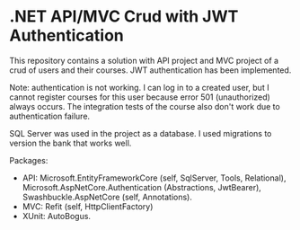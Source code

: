 # .NET API/MVC Crud with JWT Authentication

This repository contains a solution with API project and MVC project of a crud of users and their courses. JWT authentication has been implemented.

Note: authentication is not working. I can log in to a created user, but I cannot register courses for this user because error 501 (unauthorized) always occurs. The integration tests of the course also don't work due to authentication failure.

SQL Server was used in the project as a database. I used migrations to version the bank that works well.

Packages: 
- API: Microsoft.EntityFrameworkCore (self, SqlServer, Tools, Relational), Microsoft.AspNetCore.Authentication (Abstractions, JwtBearer), Swashbuckle.AspNetCore (self, Annotations).
- MVC: Refit (self, HttpClientFactory)
- XUnit: AutoBogus.
